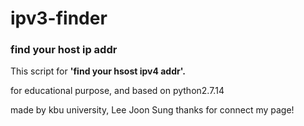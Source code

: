 # ipv3-finder
### find your host ip addr ###

This script for **'find your hsost ipv4 addr'.**

for educational purpose, and based on python2.7.14

made by kbu university, Lee Joon Sung
thanks for connect my page!
